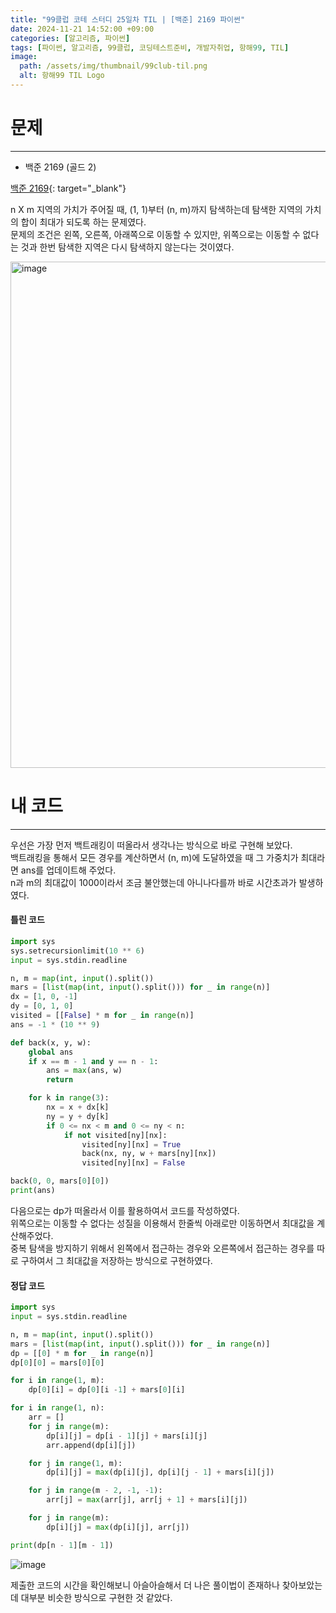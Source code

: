 ```yaml
---
title: "99클럽 코테 스터디 25일차 TIL | [백준] 2169 파이썬"
date: 2024-11-21 14:52:00 +09:00
categories: [알고리즘, 파이썬]
tags: [파이썬, 알고리즘, 99클럽, 코딩테스트준비, 개발자취업, 항해99, TIL]
image:
  path: /assets/img/thumbnail/99club-til.png
  alt: 항해99 TIL Logo
---
```

# 문제
---
- 백준 2169 (골드 2)

[백준 2169](https://www.acmicpc.net/problem/2169){: target="_blank"}

n X m 지역의 가치가 주어질 때, (1, 1)부터 (n, m)까지 탐색하는데 탐색한 지역의 가치의 합이 최대가 되도록 하는 문제였다.   
문제의 조건은 왼쪽, 오른쪽, 아래쪽으로 이동할 수 있지만, 위쪽으로는 이동할 수 없다는 것과 한번 탐색한 지역은 다시 탐색하지 않는다는 것이였다.   

<img width="810" alt="image" src="https://github.com/user-attachments/assets/c34528ab-bdfb-4a07-94ac-1a9f7614df8f">

# 내 코드
---
우선은 가장 먼저 백트래킹이 떠올라서 생각나는 방식으로 바로 구현해 보았다.   
백트래킹을 통해서 모든 경우를 계산하면서 (n, m)에 도달하였을 때 그 가중치가 최대라면 ans를 업데이트해 주었다.   
n과 m의 최대값이 1000이라서 조금 불안했는데 아니나다를까 바로 시간초과가 발생하였다.   

#### 틀린 코드
```python
import sys
sys.setrecursionlimit(10 ** 6)
input = sys.stdin.readline

n, m = map(int, input().split())
mars = [list(map(int, input().split())) for _ in range(n)]
dx = [1, 0, -1]
dy = [0, 1, 0]
visited = [[False] * m for _ in range(n)]
ans = -1 * (10 ** 9)

def back(x, y, w):
    global ans
    if x == m - 1 and y == n - 1:
        ans = max(ans, w)
        return

    for k in range(3):
        nx = x + dx[k]
        ny = y + dy[k]
        if 0 <= nx < m and 0 <= ny < n:
            if not visited[ny][nx]:
                visited[ny][nx] = True
                back(nx, ny, w + mars[ny][nx])
                visited[ny][nx] = False

back(0, 0, mars[0][0])
print(ans)
```

다음으로는 dp가 떠올라서 이를 활용하여서 코드를 작성하였다.   
위쪽으로는 이동할 수 없다는 성질을 이용해서 한줄씩 아래로만 이동하면서 최대값을 계산해주었다.   
중복 탐색을 방지하기 위해서 왼쪽에서 접근하는 경우와 오른쪽에서 접근하는 경우를 따로 구하여서 그 최대값을 저장하는 방식으로 구현하였다.   

#### 정답 코드
```python
import sys
input = sys.stdin.readline

n, m = map(int, input().split())
mars = [list(map(int, input().split())) for _ in range(n)]
dp = [[0] * m for _ in range(n)]
dp[0][0] = mars[0][0]

for i in range(1, m):
    dp[0][i] = dp[0][i -1] + mars[0][i]

for i in range(1, n):
    arr = []
    for j in range(m):
        dp[i][j] = dp[i - 1][j] + mars[i][j]
        arr.append(dp[i][j])

    for j in range(1, m):
        dp[i][j] = max(dp[i][j], dp[i][j - 1] + mars[i][j])

    for j in range(m - 2, -1, -1):
        arr[j] = max(arr[j], arr[j + 1] + mars[i][j])

    for j in range(m):
        dp[i][j] = max(dp[i][j], arr[j])

print(dp[n - 1][m - 1])
```

![image](https://github.com/user-attachments/assets/94244954-ad50-487b-a8ab-f913d8e1b5e7)

제출한 코드의 시간을 확인해보니 아슬아슬해서 더 나은 풀이법이 존재하나 찾아보았는데 대부분 비슷한 방식으로 구현한 것 같았다.    